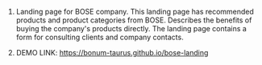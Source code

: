 1. Landing page for BOSE company. This landing page has recommended products and product categories from BOSE. 
Describes the benefits of buying the company's products directly. The landing page contains a form for consulting clients and company contacts.

2. DEMO LINK: https://bonum-taurus.github.io/bose-landing
